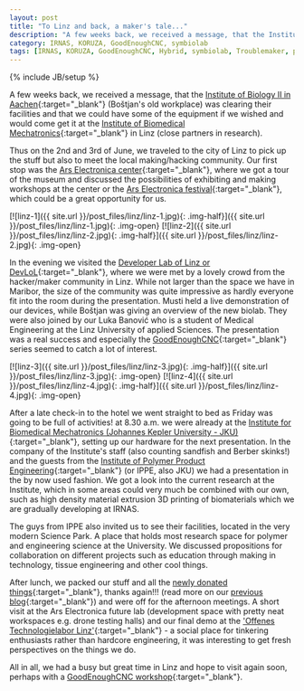 ```yaml
---
layout: post
title: "To Linz and back, a maker's tale..."
description: "A few weeks back, we received a message, that the Institute of Biology II in Aachen (Boštjan's old workplace) was clearing their facilities and that we could have some of the equipment if we wished and would come get it at the Institute of Biomedical Mechatronics in Linz (close partners in research). We combined this visit with a couple of other presentations and demos at Linz's hacker/maker spaces and Ars Electronica center."
category: IRNAS, KORUZA, GoodEnoughCNC, symbiolab
tags: [IRNAS, KORUZA, GoodEnoughCNC, Hybrid, symbiolab, Troublemaker, presentation, donation, event, demo, Linz]
---
```

{% include JB/setup %}


A few weeks back, we received a message, that the [Institute of Biology II in Aachen](http://www.biologie.rwth-aachen.de/cms/Biologie/Fachgruppe/Institute-und-Lehrstuehle/~ptk/Institut-fuer-Biologie-II-Zoology-Tierph/){:target="_blank"} (Boštjan's old workplace) was clearing their facilities and that we could have some of the equipment if we wished and would come get it at the [Institute of Biomedical Mechatronics](http://www.jku.at/mmt/content){:target="_blank"} in Linz (close partners in research).

Thus on the 2nd and 3rd of June, we traveled to the city of Linz to pick up the stuff but also to meet the local making/hacking community. Our first stop was the [Ars Electronica center](http://www.aec.at/center/en/){:target="_blank"}, where we got a tour of the museum and discussed the possibilities of exhibiting and making workshops at the center or the [Ars Electronica festival](http://www.aec.at/festival/){:target="_blank"}, which could be a great opportunity for us.

[![linz-1]({{ site.url }}/post_files/linz/linz-1.jpg){: .img-half}]({{ site.url }}/post_files/linz/linz-1.jpg){: .img-open}
[![linz-2]({{ site.url }}/post_files/linz/linz-2.jpg){: .img-half}]({{ site.url }}/post_files/linz/linz-2.jpg){: .img-open}


In the evening we visited the [Developer Lab of Linz or DevLoL](https://devlol.org/){:target="_blank"}, where we were met by a lovely crowd from the hacker/maker community in Linz. While not larger than the space we have in Maribor, the size of the community was quite impressive as hardly everyone fit into the room during the presentation. Musti held a live demonstration of our devices, while Boštjan was giving an overview of the new biolab. They were also joined by our Luka Banović who is a student of Medical Engineering at the Linz University of applied Sciences. The presentation was a real success and especially the [GoodEnoughCNC](http://goodenoughcnc.eu/){:target="_blank"} series seemed to catch a lot of interest.

[![linz-3]({{ site.url }}/post_files/linz/linz-3.jpg){: .img-half}]({{ site.url }}/post_files/linz/linz-3.jpg){: .img-open}
[![linz-4]({{ site.url }}/post_files/linz/linz-4.jpg){: .img-half}]({{ site.url }}/post_files/linz/linz-4.jpg){: .img-open}

After a late check-in to the hotel we went straight to bed as Friday was going to be full of activities! at 8.30 a.m. we were already at the [Institute for Biomedical Mechatronics (Johannes Kepler University - JKU)](http://www.jku.at/mmt/content){:target="_blank"}, setting up our hardware for the next presentation. In the company of the Institute's staff (also counting sandfish and Berber skinks!) and the guests from the [Institute of Polymer Product Engineering](http://www.jku.at/ippe/content){:target="_blank"} (or IPPE, also JKU) we had a presentation in the by now used fashion. We got a look into the current research at the Institute, which in some areas could very much be combined with our own, such as high density material extrusion 3D printing of biomaterials which we are gradually developing at IRNAS.

The guys from IPPE also invited us to see their facilities, located in the very modern Science Park. A place that holds most research space for polymer and engineering science at the University. We discussed propositions for collaboration on different projects such as education through making in technology, tissue engineering and other cool things.

After lunch, we packed our stuff and all the [newly donated things](http://irnas.eu/bio%20lab%20symbiolab/2016/06/06/huge-donation-big-thank-you){:target="_blank"}, thanks again!!! (read more on our [previous blog](http://irnas.eu/bio%20lab%20symbiolab/2016/06/06/huge-donation-big-thank-you){:target="_blank"}) and were off for the afternoon meetings. A short visit at the Ars Electronica future lab (development space with pretty neat workspaces e.g. drone testing halls) and our final demo at the ['Offenes Technologielabor Linz'](http://otelolinz.at/){:target="_blank"} - a social place for tinkering enthusiasts rather than hardcore engineering, it was interesting to get fresh perspectives on the things we do.

All in all, we had a busy but great time in Linz and hope to visit again soon, perhaps with a [GoodEnoughCNC workshop](http://goodenoughcnc.eu/workshops/){:target="_blank"}.




